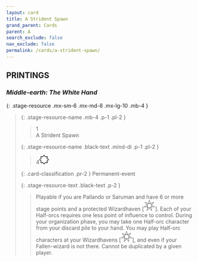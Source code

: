 ```yaml
---
layout: card
title: A Strident Spawn
grand_parent: Cards
parent: A
search_exclude: false
nav_exclude: false
permalink: /cards/a-strident-spawn/
---
```


## PRINTINGS


### _Middle-earth: The White Hand_

{: .stage-resource .mx-sm-6 .mx-md-8 .mx-lg-10 .mb-4 }
> {: .stage-resource-name .mb-4 .p-1 .pl-2 }
> > <div class="card-mp">1</div>
> > <div class="card-name">A Strident Spawn</div>
>
> {: .stage-resource-name .black-text .mind-di .p-1 .pl-2 }
> > 4![](/assets/images/stage-point.svg)
>
> {: .card-classification .pr-2 }
> Permanent-event
>
> {: .stage-resource-text .black-text .p-2 }
> > Playable if you are Pallando or Saruman and have 6 or more stage points and a protected Wizardhaven \[![](/assets/images/free-haven.svg)]. Each of your Half-orcs requires one less point of influence to control. During your organization phase, you may take one Half-orc character from your discard pile to your hand. You may play Half-orc characters at your Wizardhavens \[![](/assets/images/free-haven.svg)], and even if your Fallen-wizard is not there. Cannot be duplicated by a given player. 
> 

